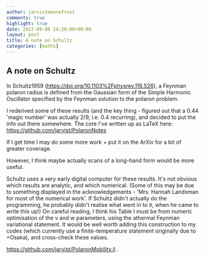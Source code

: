 ```yaml
---
author: jarvistmoorefrost
comments: true
highlight: true
date: 2017-09-08 14:29:00+00:00
layout: post
title: A note on Schultz 
categories: [maths]
---
```


<!-- MathJax -->
<script type="text/javascript"
  src="https://cdn.mathjax.org/mathjax/latest/MathJax.js?config=TeX-AMS-MML_HTMLorMML">
</script>

## A note on Schultz

In Schultz1959 (https://doi.org/10.1103%2Fphysrev.116.526), a Feynman polaron
radius is defined from the Gaussian form of the Simple Harmonic Oscillator
specified by the Feynman solution to the polaron problem.

I rederived some of these results (and the key thing - figured out that a 0.44
'magic number' was actually 2/9, i.e. 0.4 recurring), and decided to put the info out there
somewhere. 
The core I've written up as LaTeX here:
https://github.com/jarvist/PolaronNotes

If I get time I may do some more work + put it on the ArXiv for a bit of
greater coverage.

However, I think maybe actually scans of a long-hand form would be more useful. 

Schultz uses a very early digital computer for these results. 
It's not obvious which results are analytic, and which numerical. 
(Some of this may be due to something displayed in the acknowledgements - 'Mrs.
Hannah Landsman for most of the numerical work'. If Schultz didn't actually do
the programming, he probably didn't realise what went in to it, when he came to
write this up!)
On careful reading, I think his Table I must be from numeric optimisation of
the v and w parameters, using the athermal Feynman variational statement. 
It would be well worth adding this construction to my codes (which currently
use a finite-temperature statement originally due to \=Osaka), and cross-check
these values.

https://github.com/jarvist/PolaronMobility.jl . 

